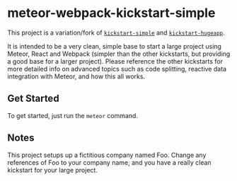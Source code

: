 # meteor-webpack-kickstart-simple

This project is a variation/fork of <a href="https://github.com/thereactivestack/kickstart-simple">`kickstart-simple`</a> and <a href="https://github.com/thereactivestack/kickstart-hugeapp">`kickstart-hugeapp`</a>.

It is intended to be a very clean, simple base to start a large project using Meteor, React and Webpack (simpler than the other kickstarts, but providing a good base for a larger project). Please reference the other kickstarts for more detailed info on advanced topics such as code splitting, reactive data integration with Meteor, and how this all works.

## Get Started

To get started, just run the `meteor` command.

## Notes

This project setups up a fictitious company named Foo. Change any references of Foo to your company name, and you have a really clean kickstart for your large project.

